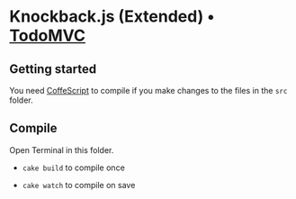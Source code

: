 # Knockback.js (Extended) • [TodoMVC](http://todomvc.com)

## Getting started

You need [CoffeScript](http://coffeescript.org) to compile if you make changes to the files in the `src` folder.


## Compile

Open Terminal in this folder.

- `cake build` to compile once

- `cake watch` to compile on save